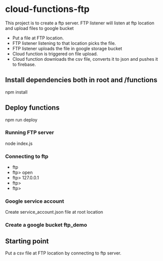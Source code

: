 # cloud-functions-ftp
This project is to create a ftp server. FTP listener will listen at ftp location and upload files to google bucket
- Put a file at FTP location.
- FTP listener listening to that location picks the file.
- FTP listener uploads the file in google storage bucket
- Cloud function is triggered on file upload.
- Cloud function downloads the csv file, converts it to json and pushes it to firebase.

## Install dependencies both in root and /functions
npm install

## Deploy functions
npm run deploy

### Running FTP server
node index.js

### Connecting to ftp
- ftp
- ftp> open
- ftp> 127.0.0.1
- ftp> <userName>
- ftp> <password>

### Google service account
Create service_account.json file at root location

### Create a google bucket ftp_demo

## Starting point
Put a csv file at FTP location by connecting to ftp server.

